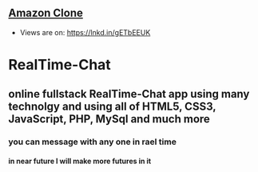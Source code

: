 ## [Amazon Clone](https://lnkd.in/gETbEEUK)

- Views are on: https://lnkd.in/gETbEEUK <br/>

# RealTime-Chat
## online fullstack RealTime-Chat app using many technolgy and using all of HTML5, CSS3, JavaScript, PHP, MySql and much more

### you can message with any one in rael time

#### in near future I will make more futures in it
